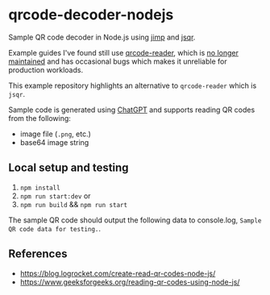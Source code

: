 # qrcode-decoder-nodejs

Sample QR code decoder in Node.js using [jimp](https://www.npmjs.com/package/jimp) and [jsqr](https://www.npmjs.com/package/jsqr).

Example guides I've found still use [qrcode-reader](https://www.npmjs.com/package/qrcode-reader), which is [no longer maintained](https://github.com/edi9999/jsqrcode/issues/32#issuecomment-575042561) and has occasional bugs which makes it unreliable for production workloads. 

This example repository highlights an alternative to `qrcode-reader` which is `jsqr`. 

Sample code is generated using [ChatGPT](https://openai.com/blog/chatgpt) and supports reading QR codes from the following:
- image file (`.png`, etc.)
- base64 image string

## Local setup and testing

1. `npm install`
2. `npm run start:dev` or 
3. `npm run build` && `npm run start`

The sample QR code should output the following data to console.log, `Sample QR code data for testing.`.

## References
- https://blog.logrocket.com/create-read-qr-codes-node-js/
- https://www.geeksforgeeks.org/reading-qr-codes-using-node-js/